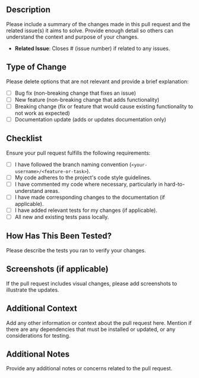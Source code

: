 ## Description

Please include a summary of the changes made in this pull request and the related issue(s) it aims to solve. Provide enough detail so others can understand the context and purpose of your changes.

- **Related Issue**: Closes # (issue number) if related to any issues.

## Type of Change

Please delete options that are not relevant and provide a brief explanation:

- [ ] Bug fix (non-breaking change that fixes an issue)
- [ ] New feature (non-breaking change that adds functionality)
- [ ] Breaking change (fix or feature that would cause existing functionality to not work as expected)
- [ ] Documentation update (adds or updates documentation only)

## Checklist

Ensure your pull request fulfills the following requirements:

- [ ] I have followed the branch naming convention (`<your-username>/<feature-or-task>`).
- [ ] My code adheres to the project's code style guidelines.
- [ ] I have commented my code where necessary, particularly in hard-to-understand areas.
- [ ] I have made corresponding changes to the documentation (if applicable).
- [ ] I have added relevant tests for my changes (if applicable).
- [ ] All new and existing tests pass locally.

## How Has This Been Tested?

Please describe the tests you ran to verify your changes. 

## Screenshots (if applicable)

If the pull request includes visual changes, please add screenshots to illustrate the updates.

## Additional Context

Add any other information or context about the pull request here. Mention if there are any dependencies that must be installed or updated, or any considerations for testing.

## Additional Notes

Provide any additional notes or concerns related to the pull request.
